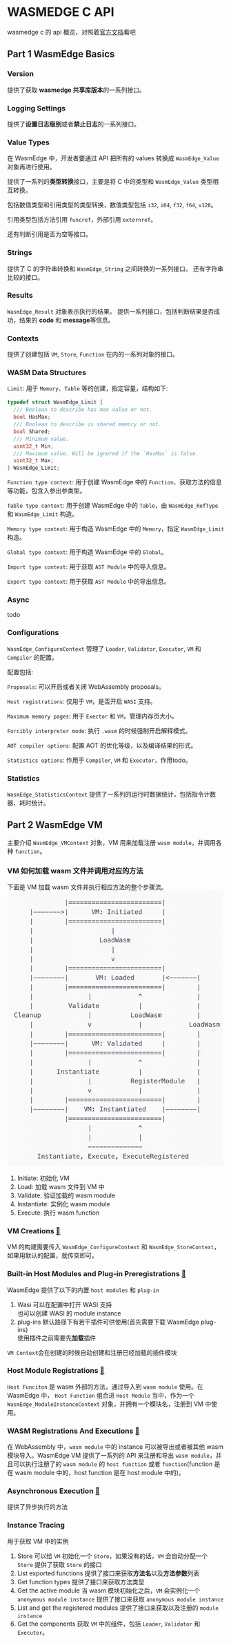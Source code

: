 # WASMEDGE C API

wasmedge c 的 api 概览，对照着[官方文档](https://wasmedge.org/docs/embed/c/reference/latest#version)看吧

## Part 1 WasmEdge Basics

### Version

提供了获取 **wasmedge 共享库版本**的一系列接口。

### Logging Settings

提供了**设置日志级别**或者**禁止日志**的一系列接口。

### Value Types

在 WasmEdge 中，开发者要通过 API 把所有的 values 转换成 `WasmEdge_Value` 对象再进行使用。

提供了一系列的**类型转换**接口，主要是将 C 中的类型和 `WasmEdge_Value` 类型相互转换。

包括数值类型和引用类型的类型转换，数值类型包括 `i32`, `i64`, `f32`, `f64`, `v128`。

引用类型包括方法引用 `funcref`，外部引用 `externref`。

还有判断引用是否为空等接口。

### Strings

提供了 C 的字符串转换和 `WasmEdge_String` 之间转换的一系列接口。
还有字符串比较的接口。

### Results

`WasmEdge_Result` 对象表示执行的结果。
提供一系列接口，包括判断结果是否成功，结果的 **code** 和 **message**等信息。

### Contexts

提供了创建包括 `VM`, `Store`, `Function` 在内的一系列对象的接口。

### WASM Data Structures

`Limit`: 用于 `Memory`、`Table` 等的创建，指定容量，结构如下:

```c
typedef struct WasmEdge_Limit {
  /// Boolean to describe has max value or not.
  bool HasMax;
  /// Boolean to describe is shared memory or not.
  bool Shared;
  /// Minimum value.
  uint32_t Min;
  /// Maximum value. Will be ignored if the `HasMax` is false.
  uint32_t Max;
} WasmEdge_Limit;
```

`Function type context`: 用于创建 WasmEdge 中的 `Function`、获取方法的信息等功能，包含入参出参类型。

`Table type context`: 用于创建 WasmEdge 中的 `Table`，由 `WasmEdge_RefType` 和 `WasmEdge_Limit` 构造。

`Memory type context`: 用于构造 WasmEdge 中的 `Memory`，指定 `WasmEdge_Limit` 构造。

`Global type context`: 用于构造 WasmEdge 中的 `Global`。

`Import type context`: 用于获取 `AST Module` 中的导入信息。

`Export type context`: 用于获取 `AST Module` 中的导出信息。

### Async

todo

### Configurations

`WasmEdge_ConfigureContext` 管理了 `Loader`, `Validator`, `Executor`, `VM` 和 `Compiler` 的配置。

配置包括:

`Proposals`: 可以开启或者关闭 WebAssembly proposals。

`Host registrations`: 仅用于 `VM`，是否开启 `WASI` 支持。

`Maximum memory pages`: 用于 `Exector` 和 `VM`，管理内存页大小。

`Forcibly interpreter mode`: 执行 `.wasm` 的时候强制开启解释模式。

`AOT compiler options`: 配置 AOT 的优化等级，以及编译结果的形式。

`Statistics options`: 作用于 `Compiler`, `VM` 和 `Executor`，作用todo。

### Statistics

`WasmEdge_StatisticsContext` 提供了一系列的运行时数据统计，包括指令计数器、耗时统计。

## Part 2 WasmEdge VM

主要介绍 `WasmEdge_VMContext` 对象，VM 用来加载注册 `wasm module`，并调用各种 `function`。

### VM 如何加载 wasm 文件并调用对应的方法

下面是 VM 加载 wasm 文件并执行相应方法的整个步骤流。
<img src="../README.assets/WasmEdge-VM-work-flow.png" width=500>

1. Initiate: 初始化 VM
2. Load: 加载 wasm 文件到 VM 中
3. Validate: 验证加载的 wasm module
4. Instantiate: 实例化 wasm module
5. Execute: 执行 wasm function

### VM Creations [🔗](https://wasmedge.org/docs/embed/c/reference/latest/#vm-creations)

VM 的构建需要传入 `WasmEdge_ConfigureContext` 和 `WasmEdge_StoreContext`，如果用默认的配置，就传空即可。

### Built-in Host Modules and Plug-in Preregistrations [🔗](https://wasmedge.org/docs/embed/c/reference/latest/#built-in-host-modules-and-plug-in-preregistrations)

WasmEdge 提供了以下的内置 `host modules` 和 `plug-in`

1. Wasi
可以在配置中打开 WASI 支持  
也可以创建 WASI 的 module instance
2. plug-ins
默认路径下有若干插件可供使用(首先需要下载 WasmEdge plug-ins)  
使用插件之前需要先**加载**插件

`VM Context`会在创建的时候自动创建和注册已经加载的插件模块

### Host Module Registrations [🔗](https://wasmedge.org/docs/embed/c/reference/latest/#host-module-registrations)

`Host Funciton` 是 wasm 外部的方法，通过导入到 `wasm module` 使用。在 WasmEdge 中， `Host Function` 组合进 `Host Module` 当中，作为一个 `WasmEdge_ModuleInstanceContext` 对象，并拥有一个模块名，注册到 VM 中使用。

### WASM Registrations And Executions [🔗](https://wasmedge.org/docs/embed/c/reference/latest/#wasm-registrations-and-executions)

在 WebAssembly 中，`wasm module` 中的 instance 可以被导出或者被其他 wasm 模块导入。WasmEdge VM 提供了一系列的 API 来注册和导出 `wasm module`，并且可以执行注册了的 `wasm module` 的 `host function` 或者 `function`(function 是在 wasm module 中的，host function 是在 host module 中的)。

### Asynchronous Execution [🔗](https://wasmedge.org/docs/embed/c/reference/latest/#asynchronous-execution)

提供了异步执行的方法

### Instance Tracing

用于获取 VM 中的实例

1. Store
   可以给 `VM` 初始化一个 `Store`，如果没有的话，`VM` 会自动分配一个 `Store`
   提供了获取 `Store` 的接口
2. List exported functions
   提供了接口来获取**方法名**以及**方法参数**列表
3. Get function types
   提供了接口来获取方法类型
4. Get the active module
   当 wasm 模块初始化之后，`VM` 会实例化一个 `anonymous module instance`
   提供了接口来获取 `anonymous module instance`
5. List and get the registered modules
   提供了接口来获取以及注册的 `module instance`
6. Get the components
   获取 `VM` 中的组件，包括 `Loader`, `Validator` 和 `Executor`。
